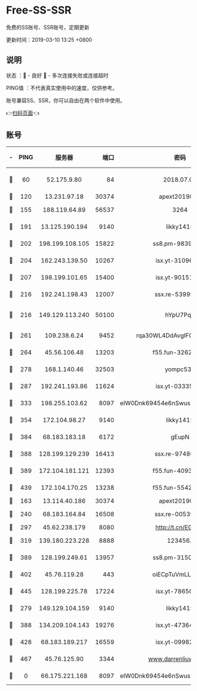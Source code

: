 # Free-SS-SSR

免费的SS账号、SSR账号，定期更新

更新时间：2019-03-10 13:25 +0800

## 说明

状态     ：🙂 - 良好 🙁 - 多次连接失败或连接超时

PING值   ：不代表真实使用中的速度，仅供参考。

账号兼容SS、SSR，你可以自由在两个软件中使用。

👉[扫码页面](https://liesauer.github.io/Free-SS-SSR/)👈

## 账号

|-|PING|服务器|端口|密码|加密方式|区域|
|:----:|:----:|:-----:|-----:|:----:|:----:|:----:|
|🙂|60|52.175.9.80|84|2018.07.07|chacha20-ietf-poly1305|HK|
|🙂|120|13.231.97.18|30374|apext2019006|chacha20|JP|
|🙂|155|188.119.64.89|56537|3264|aes-256-cfb|RU|
|🙂|191|13.125.190.194|9140|likky1415|aes-256-cfb|KR|
|🙂|202|198.199.108.105|15822|ss8.pm-98399589|aes-256-cfb|US|
|🙂|204|162.243.139.50|10267|isx.yt-31096699|aes-256-cfb|US|
|🙂|207|198.199.101.65|15400|isx.yt-90151639|aes-256-cfb|US|
|🙂|216|192.241.198.43|12007|ssx.re-53999010|aes-256-cfb|US|
|🙂|216|149.129.113.240|50100|hYpU7PqP|chacha20-ietf-poly1305|CN|
|🙂|261|109.238.6.24|9452|rqa30WL4DdAvgIFG6Fs3znzTa|aes-256-cfb|FR|
|🙂|264|45.56.106.48|13203|f55.fun-32620462|aes-256-cfb|US|
|🙂|278|168.1.140.46|32503|yompc535|aes-256-cfb|AU|
|🙂|287|192.241.193.86|11624|isx.yt-03335066|aes-256-cfb|US|
|🙂|333|198.255.103.62|8097|eIW0Dnk69454e6nSwuspv9DmS201tQ0D|aes-256-cfb|US|
|🙂|354|172.104.98.27|9140|likky1415|aes-256-cfb|JP|
|🙂|384|68.183.183.18|6172|gEupN|aes-256-cfb|SG|
|🙂|388|128.199.129.239|16413|ssx.re-97480021|aes-256-cfb|SG|
|🙂|389|172.104.181.121|12393|f55.fun-40938592|aes-256-cfb|SG|
|🙂|439|172.104.170.25|13238|f55.fun-55425049|aes-256-cfb|SG|
|🙂|163|13.114.40.186|30374|apext2019006|chacha20|JP|
|🙂|240|68.183.164.84|16508|ssx.re-00539791|aes-256-cfb|US|
|🙂|297|45.62.238.179|8080|http://t.cn/EGJIyrl|rc4-md5|CA|
|🙂|319|139.180.223.228|8888|123456..|aes-256-cfb|JP|
|🙂|389|128.199.249.61|13957|ss8.pm-31506491|aes-256-cfb|SG|
|🙂|402|45.76.119.28|443|oiECpTuVmLLxk4Ts|aes-256-cfb|AU|
|🙂|445|128.199.225.78|17224|isx.yt-78650531|aes-256-cfb|SG|
|🙁|279|149.129.104.159|9140|likky1415|aes-256-cfb|HK|
|🙁|388|134.209.104.143|19276|isx.yt-47364637|aes-256-cfb|SG|
|🙁|428|68.183.189.217|16559|isx.yt-09982793|aes-256-cfb|SG|
|🙁|467|45.76.125.90|3344|www.darrenliuwei.com|aes-256-cfb|AU|
|🙁|0|66.175.221.168|8097|eIW0Dnk69454e6nSwuspv9DmS201tQ0D|aes-256-cfb|US|
